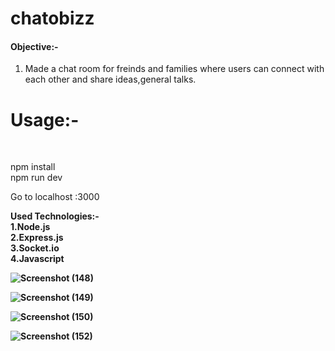 # chatobizz

#### Objective:-

1. Made a chat room for freinds and families where users can connect with each other and share ideas,general talks.<br>

<h1>Usage:-</h1><br>

npm install<br>
npm run dev<br>

Go to localhost :3000<br>

<b> Used Technologies:-<br>
  1.Node.js<br>
  2.Express.js<br>
  3.Socket.io<br>
  4.Javascript<br>

![Screenshot (148)](https://user-images.githubusercontent.com/94395350/178515361-bee2b5e3-9976-4aa3-8b93-423cc5016de4.png)

![Screenshot (149)](https://user-images.githubusercontent.com/94395350/178515550-53880738-e19c-49d6-ac57-ad46a34aa2c9.png)

![Screenshot (150)](https://user-images.githubusercontent.com/94395350/178515833-5837288f-53dd-4692-a957-2fd8e633bf25.png)

![Screenshot (152)](https://user-images.githubusercontent.com/94395350/178516155-d6c5d98d-edc8-40fb-bcf8-823112f1f1a5.png)



